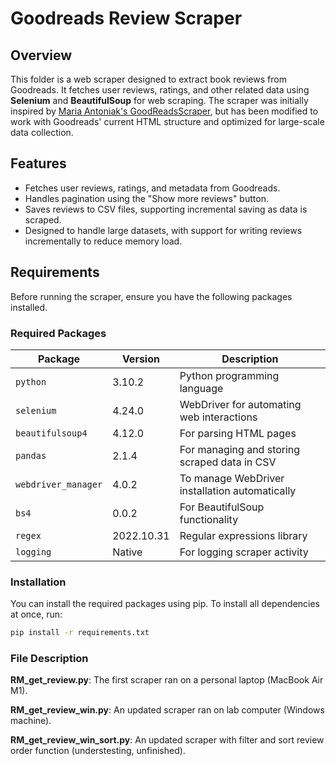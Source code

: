 # Goodreads Review Scraper

## Overview

This folder is a web scraper designed to extract book reviews from Goodreads. It fetches user reviews, ratings, and other related data using **Selenium** and **BeautifulSoup** for web scraping. The scraper was initially inspired by [Maria Antoniak's GoodReadsScraper](https://github.com/maria-antoniak/goodreads-scraper), but has been modified to work with Goodreads' current HTML structure and optimized for large-scale data collection.

## Features

- Fetches user reviews, ratings, and metadata from Goodreads.
- Handles pagination using the "Show more reviews" button.
- Saves reviews to CSV files, supporting incremental saving as data is scraped.
- Designed to handle large datasets, with support for writing reviews incrementally to reduce memory load.

## Requirements

Before running the scraper, ensure you have the following packages installed.

### Required Packages

| Package            | Version | Description                                   |
| ------------------ | ------- | --------------------------------------------- |
| `python`           | 3.10.2  | Python programming language                   |
| `selenium`         | 4.24.0  | WebDriver for automating web interactions     |
| `beautifulsoup4`   | 4.12.0  | For parsing HTML pages                        |
| `pandas`           | 2.1.4   | For managing and storing scraped data in CSV  |
| `webdriver_manager`| 4.0.2   | To manage WebDriver installation automatically|
| `bs4`              | 0.0.2   | For BeautifulSoup functionality               |
| `regex`            | 2022.10.31 | Regular expressions library                   |
| `logging`          | Native  | For logging scraper activity                  |

### Installation

You can install the required packages using pip. To install all dependencies at once, run:

```bash
pip install -r requirements.txt
```

### File Description

**RM_get_review.py**: The first scraper ran on a personal laptop (MacBook Air M1). 

**RM_get_review_win.py**: An updated scraper ran on lab computer (Windows machine).

**RM_get_review_win_sort.py**: An updated scraper with filter and sort review order function (understesting, unfinished).